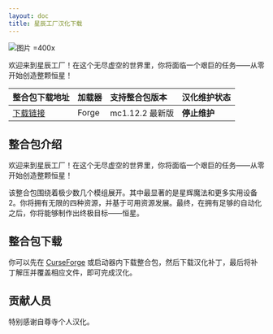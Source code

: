 ```yaml
---
layout: doc
title: 星辰工厂汉化下载
---
```


![图片 =400x](/imgs/star.jpg)

欢迎来到星辰工厂！在这个无尽虚空的世界里，你将面临一个艰巨的任务——从零开始创造整颗恒星！

| 整合包下载地址                                                         | 加载器 | 支持整合包版本  | 汉化维护状态 |
| :--------------------------------------------------------------------- | :----- | :-------------- | :----------- |
| [下载链接](https://www.curseforge.com/minecraft/modpacks/star-factory) | Forge  | mc1.12.2 最新版 | **停止维护** |

<DownloadLinks :methods="[
  { id: 'baidu-drive', text: '下载汉化', icon: '/imgs/svg/baidu-drive.svg', link: 'https://pan.baidu.com/s/1wpDS3eh67MspYFSjp6Mw1w&pwd=1234' },
  { id: 'bilibili', text: '专栏介绍', icon: '/imgs/svg/bilibili.svg', link: 'https://www.bilibili.com/read/cv23974249/' },
  { id: 'lazy', text: '懒汉下载', icon: '/imgs/lazydl.png', link: 'https://pan.baidu.com/s/1wpDS3eh67MspYFSjp6Mw1w&pwd=1234' }
]" />

## 整合包介绍

欢迎来到星辰工厂！在这个无尽虚空的世界里，你将面临一个艰巨的任务——从零开始创造整颗恒星！

该整合包围绕着极少数几个模组展开。其中最显著的是星辉魔法和更多实用设备 2。你将拥有无限的四种资源，并基于可用资源发展。最终，在拥有足够的自动化之后，你将能够制作出终极目标——恒星。

## 整合包下载

你可以先在 [CurseForge](https://www.curseforge.com/minecraft/modpacks/star-factory) 或启动器内下载整合包，然后下载汉化补丁，最后将补丁解压并覆盖相应文件，即可完成汉化。

## 贡献人员

特别感谢自尊寺个人汉化。

<DocSupport />
